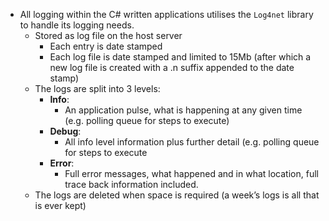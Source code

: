 - All logging within the C# written applications utilises the `Log4net` library to handle its logging needs.
	- Stored as log file on the host server
		- Each entry is date stamped
		- Each log file is date stamped and limited to 15Mb (after which a new log file is created with a .n suffix appended to the date stamp)
	- The logs are split into 3 levels:
		- **Info**: 
			- An application pulse, what is happening at any given time (e.g. polling queue for steps to execute)
		- **Debug**: 
			- All info level information plus further detail (e.g. polling queue for steps to execute
		- **Error**: 
			- Full error messages, what happened and in what location, full trace back information included.
	- The logs are deleted when space is required (a week’s logs is all that is ever kept)